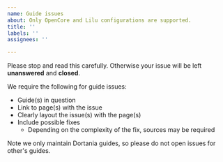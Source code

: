 ```yaml
---
name: Guide issues
about: Only OpenCore and Lilu configurations are supported.
title: ''
labels: ''
assignees: ''

---
```


Please stop and read this carefully. Otherwise your issue will be left **unanswered** and **closed**.

We require the following for guide issues:

* Guide(s) in question
* Link to page(s) with the issue
* Clearly layout the issue(s) with the page(s)
* Include possible fixes
  * Depending on the complexity of the fix, sources may be required
  
Note we only maintain Dortania guides, so please do not open issues for other's guides.